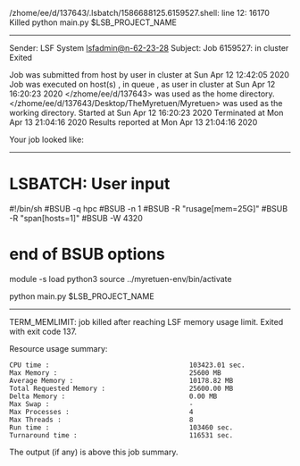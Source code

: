 /zhome/ee/d/137643/.lsbatch/1586688125.6159527.shell: line 12: 16170 Killed                  python main.py $LSB_PROJECT_NAME

------------------------------------------------------------
Sender: LSF System <lsfadmin@n-62-23-28>
Subject: Job 6159527: <NNAgent3Analyser-NN> in cluster <dcc> Exited

Job <NNAgent3Analyser-NN> was submitted from host <n-62-27-18> by user <s183905> in cluster <dcc> at Sun Apr 12 12:42:05 2020
Job was executed on host(s) <n-62-23-28>, in queue <hpc>, as user <s183905> in cluster <dcc> at Sun Apr 12 16:20:23 2020
</zhome/ee/d/137643> was used as the home directory.
</zhome/ee/d/137643/Desktop/TheMyretuen/Myretuen> was used as the working directory.
Started at Sun Apr 12 16:20:23 2020
Terminated at Mon Apr 13 21:04:16 2020
Results reported at Mon Apr 13 21:04:16 2020

Your job looked like:

------------------------------------------------------------
# LSBATCH: User input
#!/bin/sh
#BSUB -q hpc
#BSUB -n 1
#BSUB -R "rusage[mem=25G]"
#BSUB -R "span[hosts=1]"
#BSUB -W 4320
# end of BSUB options

module -s load python3
source ../myretuen-env/bin/activate

python main.py $LSB_PROJECT_NAME


------------------------------------------------------------

TERM_MEMLIMIT: job killed after reaching LSF memory usage limit.
Exited with exit code 137.

Resource usage summary:

    CPU time :                                   103423.01 sec.
    Max Memory :                                 25600 MB
    Average Memory :                             10178.82 MB
    Total Requested Memory :                     25600.00 MB
    Delta Memory :                               0.00 MB
    Max Swap :                                   -
    Max Processes :                              4
    Max Threads :                                8
    Run time :                                   103460 sec.
    Turnaround time :                            116531 sec.

The output (if any) is above this job summary.

